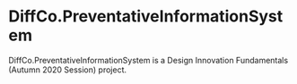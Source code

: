 # DiffCo.PreventativeInformationSystem
DiffCo.PreventativeInformationSystem is a Design Innovation Fundamentals (Autumn 2020 Session) project.

